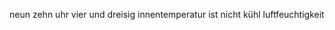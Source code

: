 neun zehn uhr vier und dreisig innentemperatur ist nicht kühl
                                                         luftfeuchtigkeit
